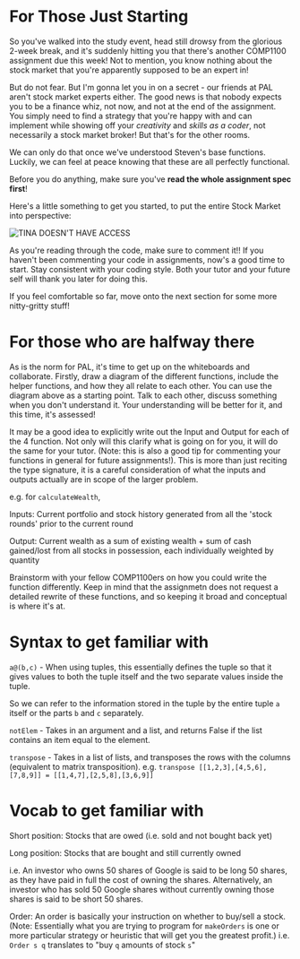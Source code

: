 # For Those Just Starting

So you've walked into the study event, head still drowsy from the glorious 2-week break, and it's suddenly hitting you that there's another COMP1100 assignment due this week! Not to mention, you know nothing about the stock market that you're apparently supposed to be an expert in!

But do not fear. But I'm gonna let you in on a secret - our friends at PAL aren't stock market experts either. The good news is that nobody expects you to be a finance whiz, not now, and not at the end of the assignment. You simply need to find a strategy that you're happy with and can implement while showing off your *creativity* and *skills as a coder*, not necessarily a stock market broker! But that's for the other rooms.

We can only do that once we've understood Steven's base functions. Luckily, we can feel at peace knowing that these are all perfectly functional.

Before you do anything, make sure you've __read the whole assignment spec first__!

Here's a little something to get you started, to put the entire Stock Market into perspective: 

![TINA DOESN'T HAVE ACCESS](https://github.com/COMP1100-PAL/comp1100-pal.github.io/blob/master/_posts/studyevent/Untitled%20Diagram.png "Tina now has access")

As you're reading through the code, make sure to comment it!! If you haven't been commenting your code in assignments, now's a good time to start. Stay consistent with your coding style. Both your tutor and your future self will thank you later for doing this.

If you feel comfortable so far, move onto the next section for some more nitty-gritty stuff!

# For those who are halfway there

As is the norm for PAL, it's time to get up on the whiteboards and collaborate. Firstly, draw a diagram of the different functions, include the helper functions, and how they all relate to each other. You can use the diagram above as a starting point. Talk to each other, discuss something when you don't understand it. Your understanding will be better for it, and this time, it's assessed!

It may be a good idea to explicitly write out the Input and Output for each of the 4 function. Not only will this clarify what is going on for you, it will do the same for your tutor. (Note: this is also a good tip for commenting your functions in general for future assignments!). This is more than just reciting the type signature, it is a careful consideration of what the inputs and outputs actually are in scope of the larger problem.


e.g. for `calculateWealth`,

Inputs: Current portfolio and stock history generated from all the 'stock rounds' prior to the current round

Output: Current wealth as a sum of existing wealth + sum of cash gained/lost from all stocks in possession, each individually weighted by quantity

Brainstorm with your fellow COMP1100ers on how you could write the function differently. Keep in mind that the assignmetn does not request a detailed rewrite of these functions, and so keeping it broad and conceptual is where it's at.

# Syntax to get familiar with

`a@(b,c)` - When using tuples, this essentially defines the tuple so that it gives values to both the tuple itself and the two separate values inside the tuple.

So we can refer to the information stored in the tuple by the entire tuple `a` itself or the parts `b` and `c` separately.

`notElem` - Takes in an argument and a list, and returns False if the list contains an item equal to the element.

`transpose` - Takes in a list of lists, and transposes the rows with the columns (equivalent to matrix transposition). e.g. `transpose [[1,2,3],[4,5,6],[7,8,9]] = [[1,4,7],[2,5,8],[3,6,9]]`

# Vocab to get familiar with

Short position: Stocks that are owed (i.e. sold and not bought back yet)

Long position: Stocks that are bought and still currently owned

i.e. An investor who owns 50 shares of Google is said to be long 50 shares, as they have paid in full the cost of owning the shares. Alternatively, an investor who has sold 50 Google shares without currently owning those shares is said to be short 50 shares.

Order: An order is basically your instruction on whether to buy/sell a stock. (Note: Essentially what you are trying to program for `makeOrders` is one or more particular strategy or heuristic that will get you the greatest profit.) i.e. `Order s q` translates to "buy `q` amounts of stock `s`"
